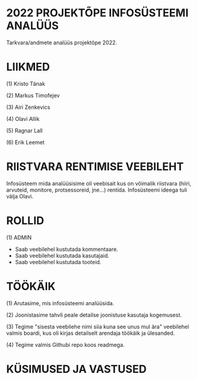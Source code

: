 # 2022 PROJEKTÕPE INFOSÜSTEEMI ANALÜÜS
Tarkvara/andmete analüüs projektõpe 2022.

# LIIKMED

(1) Kristo Tänak

(2) Markus Timofejev

(3) Airi Zenkevics

(4) Olavi Allik

(5) Ragnar Lall

(6) Erik Leemet

# RIISTVARA RENTIMISE VEEBILEHT

Infosüsteem mida analüüsisime oli veebisait kus on võimalik riistvara (hiiri, arvuteid, monitore, protsessoreid, jne...) rentida. Infosüsteemi ideega tuli välja Olavi. 

# ROLLID

(1) ADMIN

- Saab veebilehel kustutada kommentaare.
- Saab veebilehel kustutada kasutajaid.
- Saab veebilehel kustutada tooteid.

# TÖÖKÄIK

(1) Arutasime, mis infosüsteemi analüüsida.

(2) Joonistasime tahvli peale detailse joonistuse kasutaja kogemusest.

(3) Tegime "sisesta veebilehe nimi siia kuna see unus mul ära" veebilehel valmis boardi, kus oli kirjas detailselt arendaja töökäik ja ülesanded.

(4) Tegime valmis Githubi repo koos readmega.

# KÜSIMUSED JA VASTUSED
